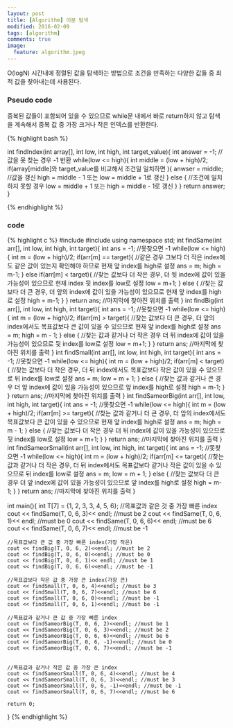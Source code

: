 ```yaml
---
layout: post
title: [Algorithm] 이분 탐색
modified: 2016-02-09
tags: [algorithm]
comments: true
image:
  feature: algorithm.jpeg
---
```


O(logN) 시간내에 정렬된 값을 탐색하는 방법으로 조건을 만족하는 다양한 값들 중 최적 값을 찾아내는데 사용된다. 

### Pseudo code

중복된 값들이 포함되어 있을 수 있으므로 while문 내에서 바로 return하지 않고 탐색을 계속해서 
중복 값 중 가장 크거나 작은 인덱스를 반환한다. 

{% highlight bash %}

int findIndex(int array[], int low, int high, int target_value){
    int answer = -1; // 값을 못 찾는 경우 -1 반환
    while(low <= high){
        int middle = (low + high)/2;
        if(array[middle]와 target_value를 비교해서 조건일 일치하면 ){
            anwser = middle; //값을 갱신 
            high = middle - 1 또는 low = middle + 1로 갱신 
        } else { //조건에 일치하지 못할 경우 
            low = middle + 1 또는 high = middle - 1로 갱신 
        }
    }
    return answer;
}

{% endhighlight %}

### code

{% highlight c %}
#include <iostream>
#include <vector>
using namespace std;
int findSame(int arr[], int low, int high, int target){
    int ans = -1; //못찾으면 -1
    while(low <= high){
        int m = (low + high)/2;
        if(arr[m] == target){ //같은 경우 그보다 더 작은 index에도 같은 값이 있는지 확인해야 하므로 현재 앞 index를 high로 설정
            ans = m;
            high = m-1;
        } else if(arr[m] < target){ //찾는 값보다 더 작은 경우, 더 뒷 index에 값이 있을 가능성이 있으므로 현재 index 뒷 index를 low로 설정
            low = m+1;
        }
        else { //찾는 값보다 더 큰 경우, 더 앞의 index에 값이 있을 가능성이 있으므로 현재 앞 index를 high로 설정
            high = m-1;
        }
    }
    return ans; //마지막에 찾아진 위치를 출력
}
int findBig(int arr[], int low, int high, int target){
    int ans = -1; //못찾으면 -1
    while(low <= high){
        int m = (low + high)/2;
        if(arr[m] > target){ //찾는 값보다 더 큰 경우, 더 앞의 index에서도 목표값보다 큰 값이 있을 수 있으므로 현재 앞 index를 high로 설정
            ans = m;
            high = m - 1;
        } else { //찾는 값과 같거나 더 작은 경우 더 뒤 index에 값이 있을 가능성이 있으므로 뒷 index를 low로 설정
            low = m+1;
        }
    }
    return ans; //마지막에 찾아진 위치를 출력
}
int findSmall(int arr[], int low, int high, int target){
    int ans = -1; //못찾으면 -1
    while(low <= high){
        int m = (low + high)/2;
        if(arr[m] < target){ //찾는 값보다 더 작은 경우, 더 뒤 index에서도 목표값보다 작은 값이 있을 수 있으므로 뒤 index를 low로 설정
            ans = m;
            low = m + 1;
        } else { //찾는 값과 같거나 큰 경우 더 앞 index에 값이 있을 가능성이 있으므로 앞 index를 high로 설정
            high = m-1;
        }
    }
    return ans; //마지막에 찾아진 위치를 출력
}
int findSameorBig(int arr[], int low, int high, int target){
    int ans = -1; //못찾으면 -1
    while(low <= high){
        int m = (low + high)/2;
        if(arr[m] >= target){ //찾는 값과 같거나 더 큰 경우, 더 앞의 index에서도 목표값보다 큰 값이 있을 수 있으므로 현재 앞 index를 high로 설정
            ans = m;
            high = m - 1;
        } else { //찾는 값보다  더 작은 경우 더 뒤 index에 값이 있을 가능성이 있으므로 뒷 index를 low로 설정
            low = m+1;
        }
    }
    return ans; //마지막에 찾아진 위치를 출력
}
int findSameorSmall(int arr[], int low, int high, int target){
    int ans = -1; //못찾으면 -1
    while(low <= high){
        int m = (low + high)/2;
        if(arr[m] <= target){ //찾는 값과 같거나 더 작은 경우, 더 뒤 index에서도 목표값보다 같거나 작은 값이 있을 수 있으므로 뒤 index를 low로 설정
            ans = m;
            low = m + 1;
        } else { //찾는 값보다 더 큰 경우 더 앞 index에 값이 있을 가능성이 있으므로 앞 index를 high로 설정
            high = m-1;
        }
    }
    return ans; //마지막에 찾아진 위치를 출력
}

int main(){
    int T[7] = {1, 2, 3, 3, 4, 5, 6};
    //목표값과 같은 것 중 가장 빠른 index
    cout << findSame(T, 0, 6, 3)<< endl; //must be 2
    cout << findSame(T, 0, 6, 1)<< endl; //must be 0
    cout << findSame(T, 0, 6, 6)<< endl; //must be 6
    cout << findSame(T, 0, 6, 7)<< endl; //must be -1
    
    //목표값보다 큰 값 중 가장 빠른 index(가장 작은)
    cout << findBig(T, 0, 6, 2)<<endl; //must be 2
    cout << findBig(T, 0, 6, 0)<<endl; //must be 0
    cout << findBig(T, 0, 6, 1)<< endl; //must be 1
    cout << findBig(T, 0, 6, 6)<<endl; //must be -1
    
    //목표값보다 작은 값 중 가장 큰 index(가장 큰)
    cout << findSmall(T, 0, 6, 4)<<endl; //must be 3
    cout << findSmall(T, 0, 6, 7)<<endl; //must be 6
    cout << findSmall(T, 0, 6, 0)<<endl; //must be -1
    cout << findSmall(T, 0, 6, 1)<<endl; //must be -1
    
    //목표값과 같거나 큰 값 중 가장 빠른 index
    cout << findSameorBig(T, 0, 6, 2)<<endl; //must be 1
    cout << findSameorBig(T, 0, 6, 3)<<endl; //must be 2
    cout << findSameorBig(T, 0, 6, 6)<<endl; //must be 6
    cout << findSameorBig(T, 0, 6, -1)<<endl; //must be 0
    cout << findSameorBig(T, 0, 6, 7)<<endl; //must be -1
    
    
    //목표값과 같거나 작은 값 중 가장 큰 index
    cout << findSameorSmall(T, 0, 6, 4)<<endl; //must be 4
    cout << findSameorSmall(T, 0, 6, 3)<<endl; //must be 3
    cout << findSameorSmall(T, 0, 6, -1)<<endl; //must be -1
    cout << findSameorSmall(T, 0, 6, 7)<<endl; //must be 6
    
    return 0;
}
{% endhighlight %}